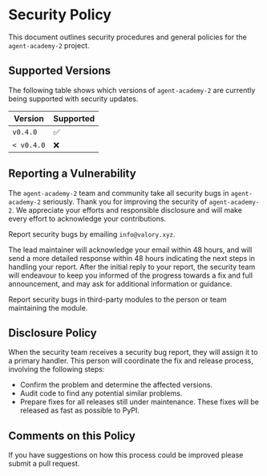 # Security Policy

This document outlines security procedures and general policies for the `agent-academy-2` project.

## Supported Versions

The following table shows which versions of `agent-academy-2` are currently being supported with security updates.

| Version    | Supported          |
|------------|--------------------|
| `v0.4.0`   | :white_check_mark: |
| `< v0.4.0` | :x:                |

## Reporting a Vulnerability

The `agent-academy-2` team and community take all security bugs in `agent-academy-2` seriously. Thank you for improving the security of `agent-academy-2`. We appreciate your efforts and responsible disclosure and will make every effort to acknowledge your contributions.

Report security bugs by emailing `info@valory.xyz`.

The lead maintainer will acknowledge your email within 48 hours, and will send a more detailed response within 48 hours indicating the next steps in handling your report. After the initial reply to your report, the security team will endeavour to keep you informed of the progress towards a fix and full announcement, and may ask for additional information or guidance.

Report security bugs in third-party modules to the person or team maintaining the module.

## Disclosure Policy

When the security team receives a security bug report, they will assign it to a primary handler. This person will coordinate the fix and release process, involving the following steps:

- Confirm the problem and determine the affected versions.
- Audit code to find any potential similar problems.
- Prepare fixes for all releases still under maintenance. These fixes will be released as fast as possible to PyPI.

## Comments on this Policy

If you have suggestions on how this process could be improved please submit a pull request.
